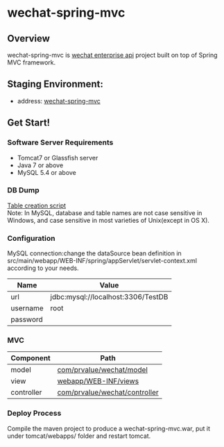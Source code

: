 wechat-spring-mvc
========

## Overview

wechat-spring-mvc is [wechat enterprise api](http://qydev.weixin.qq.com/wiki/index.php)  project built on top of Spring MVC framework.

## Staging Environment: 

 - address: [wechat-spring-mvc](http://hsbc-staging.prvalue.cn/wechat-spring-mvc/persons)

## Get Start!

### Software Server Requirements

 - Tomcat7 or Glassfish server
 - Java 7 or above
 - MySQL 5.4 or above

### DB Dump

[Table creation script](https://github.com/PRVALUE/wechat-spring-mvc/tree/master/src/main/resources/DB/init.sql)  
Note: In MySQL, database and table names are not case sensitive in Windows, and case sensitive in most varieties of Unix(except in OS X).

### Configuration
MySQL connection:change the dataSource bean definition in src/main/webapp/WEB-INF/spring/appServlet/servlet-context.xml according to your needs.

Name    | Value
--------|------
url     |jdbc:mysql://localhost:3306/TestDB
username|root
password|

### MVC

Component | Path
----------|-----
model | [com/prvalue/wechat/model](https://github.com/PRVALUE/wechat-spring-mvc/tree/master/src/main/java/com/prvalue/wechat/model/)
view | [webapp/WEB-INF/views](https://github.com/PRVALUE/wechat-spring-mvc/tree/master/src/main/webapp/WEB-INF/views)
controller | [com/prvalue/wechat/controller](https://github.com/PRVALUE/wechat-spring-mvc/tree/master/src/main/java/com/prvalue/wechat/controller/)

### Deploy Process

Compile the maven project to produce a wechat-spring-mvc.war, put it under tomcat/webapps/ folder and restart tomcat.
